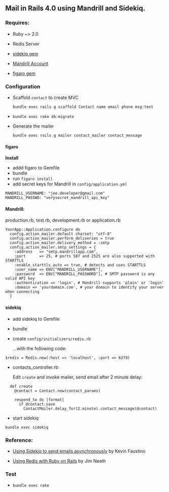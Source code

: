 ## Mail in Rails 4.0 using Mandrill and Sidekiq.  

### Requires:

* Ruby ~> 2.0

* Redis Server

* [sidekiq gem](https://github.com/mperham/sidekiq)

* [ Mandrill Account ]( http://mandrill.com )

* [figaro gem](https://github.com/lasaerlemon/figaro)
 


### Configuration

* Scaffold `contact` to create MVC

    `bundle exec rails g scaffold Contact name email phone msg:text`

* `bundle exec rake db:migrate`
* Generate the mailer

    `bundle exec rails g mailer contact_mailer contact_message`


#### figaro

**Install**

* addd figaro to Gemfile
* bundle
* run    `figaro install`
* add secret keys for Mandrill in `config/application.yml`
```
MANDRILL_USERNAME: "joe.developer@gmail.com"
MANDRILL_PASSWD: "verysecret_mandrill_api_key"
```

#### Mandrill:

production.rb, test.rb, development.rb or application.rb

```
YourApp::Application.configure do
  config.action_mailer.default charset: "utf-8"
  config.action_mailer.perform_deliveries = true
  config.action_mailer.delivery_method = :smtp
  config.action_mailer.smtp_settings = {
    :address   => "smtp.mandrillapp.com",
    :port      => 25, # ports 587 and 2525 are also supported with STARTTLS
    :enable_starttls_auto => true, # detects and uses STARTTLS
    :user_name => ENV["MANDRILL_USERNAME"],
    :password  => ENV["MANDRILL_PASSWORD"], # SMTP password is any valid API key
    :authentication => 'login', # Mandrill supports 'plain' or 'login'
    :domain => 'yourdomain.com', # your domain to identify your server when connecting
  }
```


#### sidekiq

* add sidekiq to Gemfile
* bundle
* create `config/initializers/redis.rb`

    ...with the following code:
```
$redis = Redis.new(:host => 'localhost', :port => 6379)
```
* contacts_controller.rb 

    Edit `create` and invoke mailer,
    send email after 2 minute delay:
```
  def create
    @contact = Contact.new(contact_params)

    respond_to do |format|
      if @contact.save
        ContactMailer.delay_for(2.minute).contact_message(@contact)

```
* start sidekiq

`bundle exec sidekiq`

### Reference:

* [Using Sidekiq to send emails asynchronously](http://blog.remarkablelabs.com/2013/01/using-sidekiq-to-send-emails-asynchronously) by Kevin Faustino

* [Using Redis with Ruby on Rails](http://jimneath.org/2011/03/24/using-redis-with-ruby-on-rails.html) by Jim Neath
  
### Test

* `bundle exec rake`
